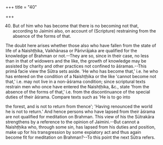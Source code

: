+++
title = "40"

+++


40. But of him who has become that there is no becoming not that, according to Jaimini also, on account of (Scripture) restraining from the absence of the forms of that.

The doubt here arises whether those also who have fallen from the state of life of a Naishṭḥika, Vaikhānasa or Pārivrājaka are qualified for the knowledge of Brahman or not.--They are so, since in their case, no less than in that of widowers and the like, the growth of knowledge may be assisted by charity and other practices not confined to āśramas.--This primā facie view the Sūtra sets aside. 'He who has become that,' i.e. he who has entered on the condition of a Naishṭḥika or the like 'cannot become not that,' i.e. may not live in a non-āśrama condition; since scriptural texts restrain men who once have entered the Naishṭḥika, &c., state 'from the absence of the forms of that,' i.e. from the discontinuance of the special duties of their āśrama. Compare texts such as 'He is to go into

the forest, and is not to return from thence'; 'Having renounced the world he is not to return.' And hence persons who have lapsed from their āśrama are not qualified for meditation on Brahman. This view of his the Sūtrakāra strengthens by a reference to the opinion of Jaimini.--But cannot a Naishṭḥika who, through some sin, has lapsed from his duties and position, make up for his transgression by some expiatory act and thus again become fit for meditation on Brahman?--To this point the next Sūtra refers.

